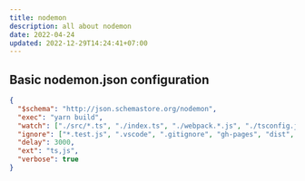 ```yaml
---
title: nodemon
description: all about nodemon
date: 2022-04-24
updated: 2022-12-29T14:24:41+07:00
---
```


## Basic nodemon.json configuration
```json
{
  "$schema": "http://json.schemastore.org/nodemon",
  "exec": "yarn build",
  "watch": ["./src/*.ts", "./index.ts", "./webpack.*.js", "./tsconfig.json", "./package.json"],
  "ignore": ["*.test.js", ".vscode", ".gitignore", "gh-pages", "dist", "tests", "tmp", "temp", "./src/tmp"],
  "delay": 3000,
  "ext": "ts,js",
  "verbose": true
}
```

<script>
  location.href = '/NodeJS/node-options.html#nodemon'
</script>
